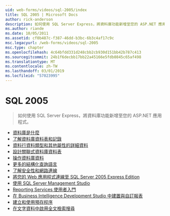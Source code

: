 ```yaml
---
uid: web-forms/videos/sql-2005/index
title: SQL 2005 | Microsoft Docs
author: rick-anderson
description: 如何使用 SQL Server Express，將資料庫功能新增至您的 ASP.NET 應用程式。
ms.author: riande
ms.date: 10/05/2011
ms.assetid: cf0b487c-f387-46dd-b3bc-6b3c4af17c9c
msc.legacyurl: /web-forms/videos/sql-2005
msc.type: chapter
ms.openlocfilehash: 4c64bfdd331d248cbb2cb930d151bb42b787c413
ms.sourcegitcommit: 24b1f6decbb17bb22a45166e5fdb0845c65af498
ms.translationtype: MT
ms.contentlocale: zh-TW
ms.lasthandoff: 03/01/2019
ms.locfileid: "57023995"
---
```

<a name="sql-2005"></a>SQL 2005
====================
> 如何使用 SQL Server Express，將資料庫功能新增至您的 ASP.NET 應用程式。


- [資料庫是什麼](what-is-a-database.md)
- [了解資料庫資料表和記錄](understanding-database-tables-and-records.md)
- [資料行資料類型和其他屬性的詳細資料](more-about-column-data-types-and-other-properties.md)
- [設計關聯式資料庫資料表](designing-relational-database-tables.md)
- [操作資料庫資料](manipulating-database-data.md)
- [更多的結構化查詢語言](more-structured-query-language.md)
- [了解安全性和網路連線](understanding-security-and-network-connectivity.md)
- [將您的 Web 應用程式連線至 SQL Server 2005 Express Edition](connecting-your-web-application-to-sql-server-2005-express-edition.md)
- [使用 SQL Server Management Studio](using-sql-server-management-studio.md)
- [Reporting Services 使用者入門](getting-started-with-reporting-services.md)
- [在 Business Intelligence Development Studio 中建置與自訂報表](building-and-customizing-reports-in-business-intelligence-development-studio.md)
- [建立和使用預存程序](creating-and-using-stored-procedures.md)
- [在文字資料中啟用全文檢索搜尋](enabling-full-text-search-in-your-text-data.md)
